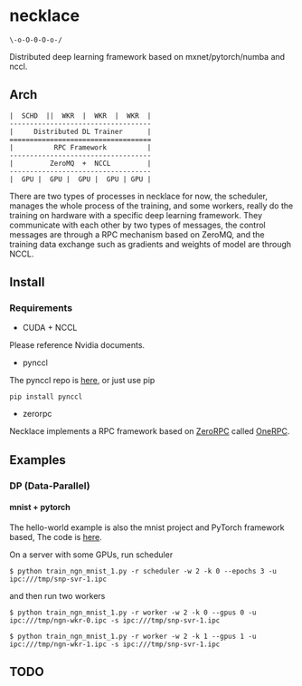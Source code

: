 # necklace

```
\-o-O-0-O-o-/
```

Distributed deep learning framework based on mxnet/pytorch/numba and nccl.


## Arch

```
|  SCHD  ||  WKR  |  WKR  |  WKR  |
-----------------------------------
|     Distributed DL Trainer      |
===================================
|          RPC Framework          |
-----------------------------------
|         ZeroMQ  +  NCCL         |
-----------------------------------
|  GPU |  GPU |  GPU |  GPU | GPU |
```

There are two types of processes in necklace for now,
the scheduler, manages the whole process of the training,
and some workers, really do the training on hardware with a specific deep learning framework.
They communicate with each other by two types of messages,
the control messages are through a RPC mechanism based on ZeroMQ,
and the training data exchange such as gradients and weights of model are through NCCL.


## Install

### Requirements

* CUDA + NCCL

Please reference Nvidia documents.

* pynccl

The pynccl repo is [here](https://github.com/lancelee82/pynccl), or just use pip

```
pip install pynccl
```

* zerorpc

Necklace implements a RPC framework based on [ZeroRPC](http://www.zerorpc.io/) 
called [OneRPC](https://github.com/lancelee82/necklace/tree/master/necklace/rpc).


## Examples

### DP (Data-Parallel)

#### mnist + pytorch

The hello-world example is also the mnist project and PyTorch framework based,
The code is [here](https://github.com/lancelee82/necklace/tree/master/examples/dp/mnist/pytorch).

On a server with some GPUs, run scheduler

```
$ python train_ngn_mnist_1.py -r scheduler -w 2 -k 0 --epochs 3 -u ipc:///tmp/snp-svr-1.ipc
```

and then run two workers

```
$ python train_ngn_mnist_1.py -r worker -w 2 -k 0 --gpus 0 -u ipc:///tmp/ngn-wkr-0.ipc -s ipc:///tmp/snp-svr-1.ipc
```

```
$ python train_ngn_mnist_1.py -r worker -w 2 -k 1 --gpus 1 -u ipc:///tmp/ngn-wkr-1.ipc -s ipc:///tmp/snp-svr-1.ipc
```


## TODO


